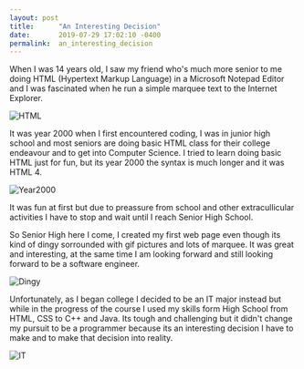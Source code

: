```yaml
---
layout: post
title:      "An Interesting Decision"
date:       2019-07-29 17:02:10 -0400
permalink:  an_interesting_decision
---
```



When I was 14 years old, I saw my friend who's much more senior to me doing HTML (Hypertext Markup Language) in a Microsoft Notepad Editor and I was fascinated when he run a simple marquee text to the Internet Explorer.

![HTML](https://media.giphy.com/media/26tn33aiTi1jkl6H6/giphy.gif)

It was year 2000 when I first encountered coding, I was in junior high school and most seniors are doing basic HTML class for their college endeavour and to get into Computer Science.  I tried to learn doing basic HTML just for fun, but its year 2000 the syntax is much longer and it was HTML 4. 

![Year2000](https://media.giphy.com/media/26ufataKLehuOgZRm/giphy.gif)

It was fun at first but due to preassure from school and other extracullicular activities I have to stop and wait until I reach Senior High School.

So Senior High here I come, I created my first web page even though its kind of dingy sorrounded with gif pictures and lots of marquee. It was great and interesting, at the same time I am looking forward and still looking forward to be a software engineer. 

![Dingy](https://media.giphy.com/media/fJKG1UTK7k64w/giphy.gif)

Unfortunately, as I began college I decided to be an IT major instead but while in the progress of the course I used my skills form High School from HTML, CSS to C++ and Java. Its tough and challenging but it didn't change my pursuit to be a programmer because its an interesting decision I have to make and to make that decision into reality.

![IT](https://media.giphy.com/media/JkadAInFx1EE8/giphy.gif)
